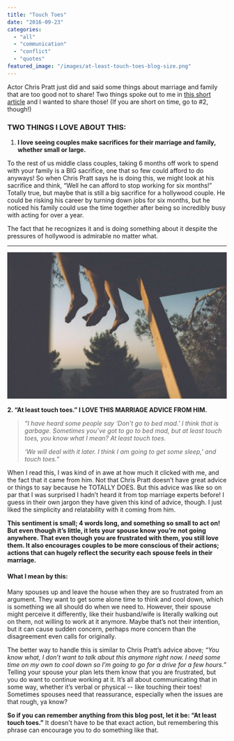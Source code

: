 ```yaml
---
title: "Touch Toes"
date: "2016-09-23"
categories: 
  - "all"
  - "communication"
  - "conflict"
  - "quotes"
featured_image: "/images/at-least-touch-toes-blog-size.png"
---
```


Actor Chris Pratt just did and said some things about marriage and family that are too good not to share! Two things spoke out to me in [this short article](http://www.today.com/parents/chris-pratt-says-he-s-taking-time-acting-be-his-t103061?cid=sm_fbnhttp%3A%2F%2Fwww.today.com%2Fparents%2Fchris-pratt-says-he-s-taking-time-acting-be-his-t103061%3Fcid%3Dsm_fbn) and I wanted to share those! (If you are short on time, go to #2, though!)

### TWO THINGS I LOVE ABOUT THIS:

1. **I love seeing couples make sacrifices for their marriage and family, whether small or large.**

To the rest of us middle class couples, taking 6 months off work to spend with your family is a BIG sacrifice, one that so few could afford to do anyways! So when Chris Pratt says he is doing this, we might look at his sacrifice and think, “Well he can afford to stop working for six months!” Totally true, but maybe that is still a big sacrifice for a hollywood couple. He could be risking his career by turning down jobs for six months, but he noticed his family could use the time together after being so incredibly busy with acting for over a year.

The fact that he recognizes it and is doing something about it despite the pressures of hollywood is admirable no matter what.

* * *

![chris pratt, actor chris pratt, marriage advice from chris pratt, marriage advice chris pratt, marriage advice from hollywood, at least touch toes, never go to bed angry, chris pratt stops acting, chris pratt taking time off, chris pratt article, marriage advice, marriage specialist, security in marriage, reassurance in marriage, getting reassurance in marriage, marriage help, marriage goals, relationship goals](/images/IMG_1852.jpg)

**2\. “At least touch toes.” I LOVE THIS MARRIAGE ADVICE FROM HIM.**

> _"I have heard some people say ‘Don't go to bed mad.’ I think that is garbage. Sometimes you’ve got to go to bed mad, but at least touch toes, you know what I mean? At least touch toes._
> 
> _‘We will deal with it later. I think I am going to get some sleep,’ and touch toes.”_

When I read this, I was kind of in awe at how much it clicked with me, and the fact that it came from him. Not that Chris Pratt doesn’t have great advice or things to say because he TOTALLY DOES. But this advice was like so on par that I was surprised I hadn’t heard it from top marriage experts before! I guess in their own jargon they have given this kind of advice, though. I just liked the simplicity and relatability with it coming from him.

**This sentiment is small; 4 words long, and something so small to act on! But even though it’s little, it lets your spouse know you’re not going anywhere. That even though you are frustrated with them, you still love them. It also encourages couples to be more conscious of their actions; actions that can hugely reflect the security each spouse feels in their marriage.**

#### What I mean by this:

Many spouses up and leave the house when they are so frustrated from an argument. They want to get some alone time to think and cool down, which is something we all should do when we need to. However, their spouse might perceive it differently, like their husband/wife is literally walking out on them, not willing to work at it anymore. Maybe that’s not their intention, but it can cause sudden concern, perhaps more concern than the disagreement even calls for originally.

The better way to handle this is similar to Chris Pratt’s advice above; _“You know what, I don’t want to talk about this anymore right now. I need some time on my own to cool down so I’m going to go for a drive for a few hours.”_ Telling your spouse your plan lets them know that you are frustrated, but you do want to continue working at it. It’s all about communicating that in some way, whether it’s verbal or physical -- like touching their toes! Sometimes spouses need that reassurance, especially when the issues are that rough, ya know?

**So if you can remember anything from this blog post, let it be: “At least touch toes.”** It doesn't have to be that exact action, but remembering this phrase can encourage you to do something like that.

